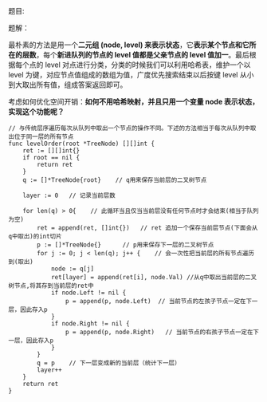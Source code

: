 题目:





题解：

最朴素的方法是用一个**二元组 (node, level) 来表示状态**，它**表示某个节点和它所在的层数**，每个**新进队列的节点的 level 值都是父亲节点的 level 值加一**。最后根据每个点的 level 对点进行分类，分类的时候我们可以利用哈希表，维护一个以 level 为键，对应节点值组成的数组为值，广度优先搜索结束以后按键 level 从小到大取出所有值，组成答案返回即可。

考虑如何优化空间开销：**如何不用哈希映射，并且只用一个变量 node 表示状态，实现这个功能呢？**

```golang
// 与传统层序遍历每次从队列中取出一个节点的操作不同。下述的方法相当于每次从队列中取出位于同一层的所有节点
func levelOrder(root *TreeNode) [][]int {
    ret := [][]int{}
    if root == nil {
        return ret
    }
    q := []*TreeNode{root}    // q用来保存当前层的二叉树节点
    
    layer := 0   // 记录当前层数
    
    for len(q) > 0{    // 此循环当且仅当当前层没有任何节点时才会结束(相当于队列为空)
        ret = append(ret, []int{})   // ret 追加一个保存当前层节点(下面会从q中取出)的int切片
        p := []*TreeNode{}		// p用来保存下一层的二叉树节点
        for j := 0; j < len(q); j++ {    // 会一次性把当前层的所有节点遍历到(取出)
            node := q[j]
            ret[layer] = append(ret[i], node.Val) //从q中取出当前层的二叉树节点,将其存到当前层的ret中
            if node.Left != nil {
                p = append(p, node.Left)  // 当前节点的左孩子节点一定在下一层，因此存入p
            }
            if node.Right != nil {
                p = append(p, node.Right)	// 当前节点的右孩子节点一定在下一层，因此存入p
            }
        }
        q = p    // 下一层变成新的当前层（统计下一层）
        layer++
    }
    return ret
}
```

